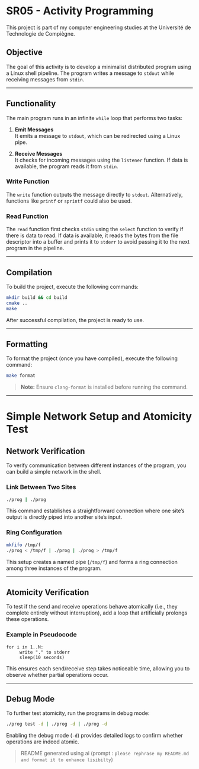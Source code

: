 # SR05 - Activity Programming

This project is part of my computer engineering studies at the Université de Technologie de Compiègne.

## Objective

The goal of this activity is to develop a minimalist distributed program using a Linux shell pipeline. The program writes a message to `stdout` while receiving messages from `stdin`.

---

## Functionality

The main program runs in an infinite `while` loop that performs two tasks:

1. **Emit Messages**  
    It emits a message to `stdout`, which can be redirected using a Linux pipe.

2. **Receive Messages**  
    It checks for incoming messages using the `listener` function. If data is available, the program reads it from `stdin`.

### Write Function

The `write` function outputs the message directly to `stdout`. Alternatively, functions like `printf` or `sprintf` could also be used.

### Read Function

The `read` function first checks `stdin` using the `select` function to verify if there is data to read. If data is available, it reads the bytes from the file descriptor into a buffer and prints it to `stderr` to avoid passing it to the next program in the pipeline.

---

## Compilation

To build the project, execute the following commands:

```sh
mkdir build && cd build
cmake ..
make
```

After successful compilation, the project is ready to use.

---

## Formatting

To format the project (once you have compiled), execute the following command:

```sh
make format
```

> **Note:** Ensure `clang-format` is installed before running the command.

---

# Simple Network Setup and Atomicity Test

## Network Verification

To verify communication between different instances of the program, you can build a simple network in the shell.

### Link Between Two Sites

```bash
./prog | ./prog
```

This command establishes a straightforward connection where one site’s output is directly piped into another site’s input.

### Ring Configuration

```bash
mkfifo /tmp/f
./prog < /tmp/f | ./prog | ./prog > /tmp/f
```

This setup creates a named pipe (`/tmp/f`) and forms a ring connection among three instances of the program.

---

## Atomicity Verification

To test if the send and receive operations behave atomically (i.e., they complete entirely without interruption), add a loop that artificially prolongs these operations.

### Example in Pseudocode

```pseudo
for i in 1..N:
     write "." to stderr
     sleep(10 seconds)
```

This ensures each send/receive step takes noticeable time, allowing you to observe whether partial operations occur.

---

## Debug Mode

To further test atomicity, run the programs in debug mode:

```bash
./prog test -d | ./prog -d | ./prog -d
```

Enabling the debug mode (`-d`) provides detailed logs to confirm whether operations are indeed atomic.


> README generated using ai (prompt :  `please rephrase my README.md and format it to enhance lisibilty`)